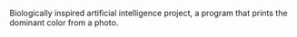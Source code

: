 Biologically inspired artificial intelligence project, a program that prints the dominant color from a photo.
